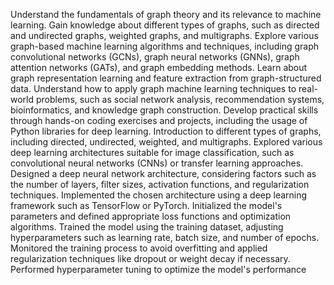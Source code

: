 Understand the fundamentals of graph theory and its relevance to machine learning. Gain knowledge about different types of graphs, such as directed and undirected graphs, weighted graphs, and multigraphs. Explore various graph-based machine learning algorithms and techniques, including graph convolutional networks (GCNs), graph neural networks (GNNs), graph attention networks (GATs), and graph embedding methods. Learn about graph representation learning and feature extraction from graph-structured data. Understand how to apply graph machine learning techniques to real-world problems, such as social network analysis, recommendation systems, bioinformatics, and knowledge graph construction. Develop practical skills through hands-on coding exercises and projects, including the usage of Python libraries for deep learning. Introduction to different types of graphs, including directed, undirected, weighted, and multigraphs. Explored various deep learning architectures suitable for image classification, such as convolutional neural networks (CNNs) or transfer learning approaches. Designed a deep neural network architecture, considering factors such as the number of layers, filter sizes, activation functions, and regularization techniques. Implemented the chosen architecture using a deep learning framework such as TensorFlow or PyTorch. Initialized the model's parameters and defined appropriate loss functions and optimization algorithms. Trained the model using the training dataset, adjusting hyperparameters such as learning rate, batch size, and number of epochs. Monitored the training process to avoid overfitting and applied regularization techniques like dropout or weight decay if necessary. Performed hyperparameter tuning to optimize the model's performance
